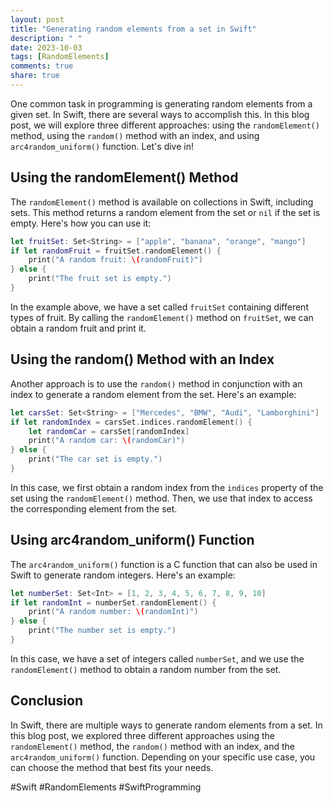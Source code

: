 ```yaml
---
layout: post
title: "Generating random elements from a set in Swift"
description: " "
date: 2023-10-03
tags: [RandomElements]
comments: true
share: true
---
```


One common task in programming is generating random elements from a given set. In Swift, there are several ways to accomplish this. In this blog post, we will explore three different approaches: using the `randomElement()` method, using the `random()` method with an index, and using `arc4random_uniform()` function. Let's dive in!

## Using the randomElement() Method

The `randomElement()` method is available on collections in Swift, including sets. This method returns a random element from the set or `nil` if the set is empty. Here's how you can use it:

```swift
let fruitSet: Set<String> = ["apple", "banana", "orange", "mango"]
if let randomFruit = fruitSet.randomElement() {
    print("A random fruit: \(randomFruit)")
} else {
    print("The fruit set is empty.")
}
```

In the example above, we have a set called `fruitSet` containing different types of fruit. By calling the `randomElement()` method on `fruitSet`, we can obtain a random fruit and print it. 

## Using the random() Method with an Index

Another approach is to use the `random()` method in conjunction with an index to generate a random element from the set. Here's an example:

```swift
let carsSet: Set<String> = ["Mercedes", "BMW", "Audi", "Lamborghini"]
if let randomIndex = carsSet.indices.randomElement() {
    let randomCar = carsSet[randomIndex]
    print("A random car: \(randomCar)")
} else {
    print("The car set is empty.")
}
```

In this case, we first obtain a random index from the `indices` property of the set using the `randomElement()` method. Then, we use that index to access the corresponding element from the set.

## Using arc4random_uniform() Function

The `arc4random_uniform()` function is a C function that can also be used in Swift to generate random integers. Here's an example:

```swift
let numberSet: Set<Int> = [1, 2, 3, 4, 5, 6, 7, 8, 9, 10]
if let randomInt = numberSet.randomElement() {
    print("A random number: \(randomInt)")
} else {
    print("The number set is empty.")
}
```

In this case, we have a set of integers called `numberSet`, and we use the `randomElement()` method to obtain a random number from the set.

## Conclusion

In Swift, there are multiple ways to generate random elements from a set. In this blog post, we explored three different approaches using the `randomElement()` method, the `random()` method with an index, and the `arc4random_uniform()` function. Depending on your specific use case, you can choose the method that best fits your needs.

#Swift #RandomElements #SwiftProgramming